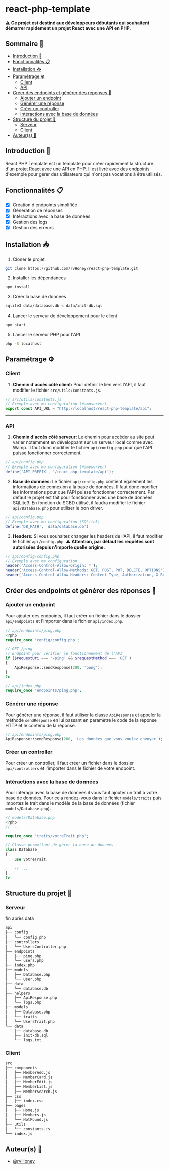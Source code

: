 # react-php-template

⚠️ **Ce projet est destiné aux développeurs débutants qui souhaitent démarrer rapidement un projet React avec une API en PHP.**

## Sommaire 📑
- [Introduction 🚪](#introduction-)
- [Fonctionnalités 📋](#fonctionnalités-)
- [Installation 📥](#installation-)
- [Paramétrage ⚙️](#paramétrage-)
  - [Client](#client)
  - [API](#api)
- [Créer des endpoints et générer des réponses 📡](#créer-des-endpoints-et-générer-des-réponses-)
    - [Ajouter un endpoint](#ajouter-un-endpoint)
    - [Générer une réponse](#générer-une-réponse)
    - [Créer un controller](#créer-un-controller)
    - [Intéractions avec la base de données](#intéractions-avec-la-base-de-données)
- [Structure du projet 📁](#structure-du-projet-)
    - [Serveur](#serveur)
    - [Client](#client-1)
- [Auteur(s) 👥](#auteurs-)

## Introduction 🚪
React PHP Template est un template pour créer rapidement la structure d'un projet React avec une API en PHP. Il est livré avec des endpoints d'exemple pour gérer des utilisateurs qui n'ont pas vocations à être utilisés.

## Fonctionnalités 📋
- [x] Création d'endpoints simplifiée
- [x] Génération de réponses
- [x] Intéractions avec la base de données
- [x] Gestion des logs
- [x] Gestion des erreurs

## Installation 📥
1. Cloner le projet
```bash
git clone https://github.com/rvHoney/react-php-template.git
```

2. Installer les dépendances
```bash
npm install
```

3. Créer la base de données
```bash
sqlite3 data/database.db < data/init-db.sql
```

4. Lancer le serveur de développement pour le client
```bash
npm start
```

5. Lancer le serveur PHP pour l'API
```bash
php -S localhost
```

## Paramétrage ⚙️
### Client

1. **Chemin d'accès côté client:**
Pour définir le lien vers l'API, il faut modifier le fichier `src/utils/constants.js`.
```javascript
// src/utils/constants.js
// Exemple avec ma configuration (Wampserver)
export const API_URL = "http://localhost/react-php-template/api";
```
___

### API
1. **Chemin d'accès côté serveur:**
Le chemin pour accèder au site peut varier notamment en développant sur un serveur local comme avec Wamp. Il faut donc modifier le fichier `api/config.php` pour que l'API puisse fonctionner correctement.
```php
// api/config.php
// Exemple avec ma configuration (Wampserver)
define('API_PREFIX', '/react-php-template/api');
```

2. **Base de données:**
Le fichier `api/config.php` contient également les informations de connexion à la base de données. Il faut donc modifier les informations pour que l'API puisse fonctionner correctement.
Par défaut le projet est fait pour fonctionner avec une base de données SQLite3. En fonction du SGBD utilisé, il faudra modifier le fichier `api/Database.php` pour utiliser le bon driver.
```php
// api/config.php 
// Exemple avec ma configuration (SQLite3)
define('DB_PATH', 'data/database.db')
```

3. **Headers:**
Si vous souhaitez changer les headers de l'API, il faut modifier le fichier `api/config.php`. ⚠️ **Attention, par défaut les requêtes sont autorisées depuis n'importe quelle origine.**
```php
// api/config/config.php
// Exemple avec ma configuration
header('Access-Control-Allow-Origin: *');
header('Access-Control-Allow-Methods: GET, POST, PUT, DELETE, OPTIONS');
header('Access-Control-Allow-Headers: Content-Type, Authorization, X-Requested-With');
```

## Créer des endpoints et générer des réponses 📡
### Ajouter un endpoint
Pour ajouter des endpoints, il faut créer un fichier dans le dossier `api/endpoints` et l'importer dans le fichier `api/index.php`.
```php
// api/endpoints/ping.php
<?php
require_once 'config/config.php';

// GET /ping
// Endpoint pour vérifier le fonctionnement de l'API
if ($requestUri === '/ping' && $requestMethod === 'GET')
{
    ApiResponse::sendResponse(200, 'pong');
}
?>
```
```php
// api/index.php
require_once 'endpoints/ping.php';
```

### Générer une réponse
Pour générer une réponse, il faut utiliser la classe `ApiResponse` et appeler la méthode `sendResponse` en lui passant en paramètre le code de la réponse HTTP et le contenu de la réponse.
```php
// api/endpoints/ping.php
ApiResponse::sendResponse(200, 'Les données que vous voulez envoyer');
```

### Créer un controller
Pour créer un controller, il faut créer un fichier dans le dossier `api/controllers` et l'importer dans le fichier de votre endpoint.

### Intéractions avec la base de données
Pour intéragir avec la base de données il vous faut ajouter un trait à votre base de données. Pour cela rendez-vous dans le fichier `models/traits` puis importez le trait dans le modèle de la base de données (fichier `models/Database.php`).
```php
// models/Database.php
<?php
// ...

require_once 'traits/votreTrait.php';

// Classe permettant de gérer la base de données
class Database
{
    use votreTrait;

    // ...
}
?>
```

## Structure du projet 📁
### Serveur
fin après data
```bash
api
├── config
│   └── config.php
├── controllers
│   └── UsersController.php
├── endpoints
│   ├── ping.php
│   └── users.php
├── index.php
├── models
│   ├── Database.php
│   └── User.php
├── data
│   └── database.db
├── helpers
│   ├── ApiResponse.php
│   └── logs.php
├── models
│   ├── Database.php
│   └── traits
│   └── UsersTrait.php
└── data
    ├── database.db
    ├── init-db.sql
    └── logs.txt
```

### Client
```bash
src
├── components
│   ├── MemberAdd.js
│   ├── MemberCard.js
│   ├── MemberEdit.js
│   ├── MemberList.js
│   ├── MemberSearch.js
├── css
│   ├── index.css
├── pages
│   ├── Home.js
│   ├── Members.js
│   └── NotFound.js
├── utils
│   └── constants.js
└── index.js
```

## Auteur(s) 👥
- [@rvHoney](https://www.github.com/rvHoney)